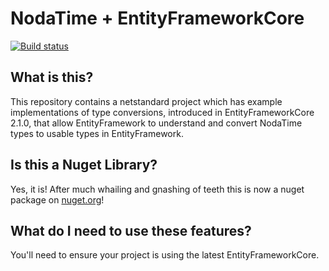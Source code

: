 # NodaTime + EntityFrameworkCore

[![Build status](https://ci.appveyor.com/api/projects/status/sfe7n0a2r1ckllod/branch/develop?svg=true)](https://ci.appveyor.com/project/TomLane77791/nodatime-entityframeworkcore-conversions/branch/develop)

## What is this?

This repository contains a netstandard project which has example implementations of type conversions, introduced in EntityFrameworkCore 2.1.0, that allow EntityFramework to understand and convert NodaTime types to usable types in EntityFramework. 

## Is this a Nuget Library?

Yes, it is! After much whailing and gnashing of teeth this is now a nuget package on [nuget.org](https://www.nuget.org/packages/NodaTime.EntityFrameworkCore.Conversions/)!

## What do I need to use these features?

You'll need to ensure your project is using the latest EntityFrameworkCore. 
